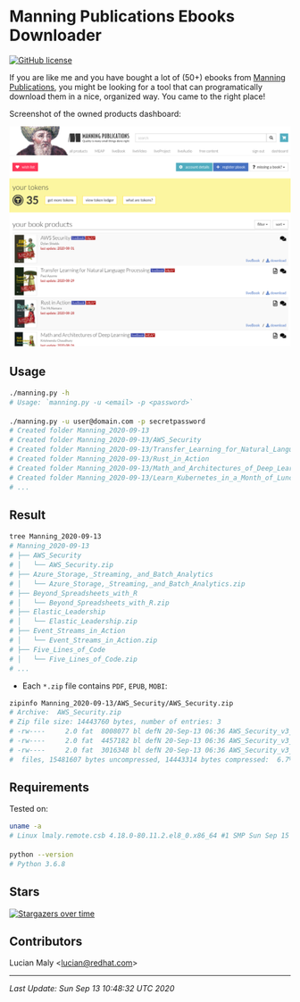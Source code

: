 # Manning Publications Ebooks Downloader

[![GitHub license](https://img.shields.io/github/license/luckylittle/Manning-Publications-Ebooks-Downloader.svg)](https://github.com/luckylittle/Manning-Publications-Ebooks-Downloader/blob/master/LICENSE)

If you are like me and you have bought a lot of (50+) ebooks from [Manning Publications](https://www.manning.com/), you might be looking for a tool that can programatically download them in a nice, organized way. You came to the right place!

Screenshot of the owned products dashboard:

![Dashboard](img/dashboard.png)

## Usage

```bash
./manning.py -h
# Usage: `manning.py -u <email> -p <password>`

./manning.py -u user@domain.com -p secretpassword
# Created folder Manning_2020-09-13
# Created folder Manning_2020-09-13/AWS_Security
# Created folder Manning_2020-09-13/Transfer_Learning_for_Natural_Language_Processing
# Created folder Manning_2020-09-13/Rust_in_Action
# Created folder Manning_2020-09-13/Math_and_Architectures_of_Deep_Learning
# Created folder Manning_2020-09-13/Learn_Kubernetes_in_a_Month_of_Lunches
# ...
```

## Result

```bash
tree Manning_2020-09-13
# Manning_2020-09-13
# ├── AWS_Security
# │   └── AWS_Security.zip
# ├── Azure_Storage,_Streaming,_and_Batch_Analytics
# │   └── Azure_Storage,_Streaming,_and_Batch_Analytics.zip
# ├── Beyond_Spreadsheets_with_R
# │   └── Beyond_Spreadsheets_with_R.zip
# ├── Elastic_Leadership
# │   └── Elastic_Leadership.zip
# ├── Event_Streams_in_Action
# │   └── Event_Streams_in_Action.zip
# ├── Five_Lines_of_Code
# │   └── Five_Lines_of_Code.zip
# ...
```

* Each `*.zip` file contains `PDF`, `EPUB`, `MOBI`:

```bash
zipinfo Manning_2020-09-13/AWS_Security/AWS_Security.zip
# Archive:  AWS_Security.zip
# Zip file size: 14443760 bytes, number of entries: 3
# -rw----     2.0 fat  8008077 bl defN 20-Sep-13 06:36 AWS_Security_v3_MEAP.pdf
# -rw----     2.0 fat  4457182 bl defN 20-Sep-13 06:36 AWS_Security_v3_MEAP.epub
# -rw----     2.0 fat  3016348 bl defN 20-Sep-13 06:36 AWS_Security_v3_MEAP.mobi
#  files, 15481607 bytes uncompressed, 14443314 bytes compressed:  6.7%
```

## Requirements

Tested on:

```bash
uname -a
# Linux lmaly.remote.csb 4.18.0-80.11.2.el8_0.x86_64 #1 SMP Sun Sep 15 11:24:21 UTC 2019 x86_64 x86_64 x86_64 GNU/Linux

python --version
# Python 3.6.8
```

## Stars

[![Stargazers over time](https://starchart.cc/luckylittle/Manning-Publications-Ebooks-Downloader.svg)](https://starchart.cc/luckylittle/Manning-Publications-Ebooks-Downloader)

## Contributors

Lucian Maly <<lucian@redhat.com>>

---

_Last Update: Sun Sep 13 10:48:32 UTC 2020_
